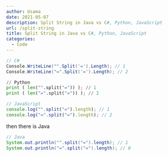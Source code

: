```yaml
---
author: Usama
date: 2021-05-07
description: Split String in Java vs C#, Python, JavaScript
url: /split-string
title: Split String in Java vs C#, Python, JavaScript
categories:
  - Code
---
```


```C# 
// C#
Console.WriteLine("".Split('=').Length); // 1
Console.WriteLine("=".Split('=').Length); // 2
```

```python
// Python
print ( len("".split("=")) ); // 1
print ( len("=".split("=")) ); // 2
```

```javascript
// JavaScript
console.log("".split("=").length); // 1
console.log("=".split("=").length); // 2
```

then there is Java

```java
// Java
System.out.println("".split("=").length); // 1
System.out.println("=".split("=").length); // 0
```
